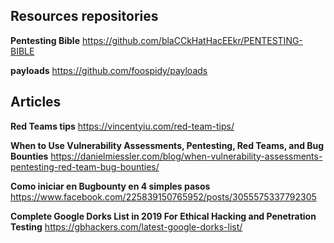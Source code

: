 ## Resources repositories
**Pentesting Bible**
https://github.com/blaCCkHatHacEEkr/PENTESTING-BIBLE

**payloads**
https://github.com/foospidy/payloads


## Articles
**Red Teams tips**
https://vincentyiu.com/red-team-tips/

**When to Use Vulnerability Assessments, Pentesting, Red Teams, and Bug Bounties**
https://danielmiessler.com/blog/when-vulnerability-assessments-pentesting-red-team-bug-bounties/

**Como iniciar en Bugbounty en 4 simples pasos**
https://www.facebook.com/225839150765952/posts/3055575337792305

**Complete Google Dorks List in 2019 For Ethical Hacking and Penetration Testing**
https://gbhackers.com/latest-google-dorks-list/
